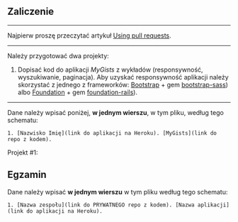 ## Zaliczenie

----

Najpierw proszę przeczytać artykuł [Using pull requests](https://help.github.com/articles/using-pull-requests/).

----

Należy przygotować dwa projekty:

1. Dopisać kod do aplikacji *MyGists* z wykładów (responsywność, wyszukiwanie, paginacja).
Aby uzyskać responsywność aplikacji należy skorzystać z jednego z frameworków:
[Bootstrap](http://getbootstrap.com/) + gem
[bootstrap-sass](https://github.com/twbs/bootstrap-sass))
albo
[Foundation](http://foundation.zurb.com/) + gem
[foundation-rails](https://github.com/zurb/foundation-rails)).

----

Dane należy wpisać poniżej, **w jednym wierszu**, w tym pliku, według tego schematu:

```console
1. [Nazwisko Imię](link do aplikacji na Heroku). [MyGists](link do repo z kodem).
```

Projekt \#1:



## Egzamin

Dane należy wpisać **w jednym wierszu** w tym pliku według tego schematu:

```console
1. [Nazwa zespołu](link do PRYWATNEGO repo z kodem). [Nazwa aplikacji](link do aplikacji na Heroku).
```
